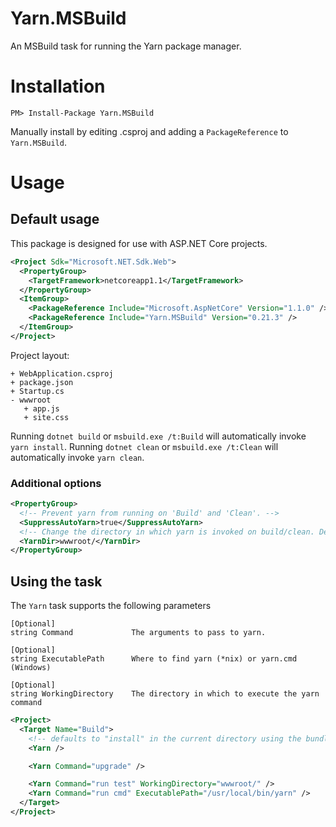 Yarn.MSBuild
============

An MSBuild task for running the Yarn package manager.

# Installation

```
PM> Install-Package Yarn.MSBuild
```

Manually install by editing .csproj and adding a `PackageReference` to `Yarn.MSBuild`.

# Usage

## Default usage

This package is designed for use with ASP.NET Core projects.

```xml 
<Project Sdk="Microsoft.NET.Sdk.Web">
  <PropertyGroup>
    <TargetFramework>netcoreapp1.1</TargetFramework>
  </PropertyGroup>
  <ItemGroup>
    <PackageReference Include="Microsoft.AspNetCore" Version="1.1.0" />
    <PackageReference Include="Yarn.MSBuild" Version="0.21.3" />
  </ItemGroup>
</Project>
```

Project layout:
```
+ WebApplication.csproj
+ package.json
+ Startup.cs
- wwwroot
   + app.js
   + site.css
```

Running `dotnet build` or `msbuild.exe /t:Build` will automatically invoke `yarn install`.
Running `dotnet clean` or `msbuild.exe /t:Clean` will automatically invoke `yarn clean`.

### Additional options

```xml
<PropertyGroup>
  <!-- Prevent yarn from running on 'Build' and 'Clean'. -->
  <SuppressAutoYarn>true</SuppressAutoYarn>
  <!-- Change the directory in which yarn is invoked on build/clean. Defaults to MSBuildProjectDirectory. -->
  <YarnDir>wwwroot/</YarnDir>
</PropertyGroup>
```

## Using the task 

The `Yarn` task supports the following parameters
```
[Optional]
string Command             The arguments to pass to yarn.

[Optional]
string ExecutablePath      Where to find yarn (*nix) or yarn.cmd (Windows)

[Optional]
string WorkingDirectory    The directory in which to execute the yarn command
```

```xml
<Project>
  <Target Name="Build">
    <!-- defaults to "install" in the current directory using the bundled version of yarn. -->
    <Yarn /> 

    <Yarn Command="upgrade" />

    <Yarn Command="run test" WorkingDirectory="wwwroot/" />
    <Yarn Command="run cmd" ExecutablePath="/usr/local/bin/yarn" />
  </Target>
</Project>
```
